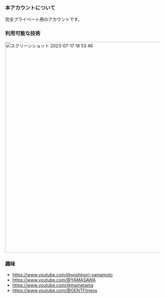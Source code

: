 ### 本アカウントについて
完全プライベート用のアカウントです。


### 利用可能な技術
<img width="686" alt="スクリーンショット 2023-07-17 18 53 46" src="https://github.com/tochisuke221/tochisuke221/assets/81346474/14a32eb9-f911-471d-a570-e2d3fc877d82">
<br>

### 趣味
- https://www.youtube.com/@yoshinori-yamamoto
- https://www.youtube.com/@YAMASAWA
- https://www.youtube.com/@mametama
- https://www.youtube.com/@GENTFitness
